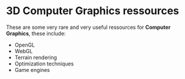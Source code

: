 # 3D Computer Graphics ressources

These are some very rare and very useful ressources for **Computer Graphics**, these include: 
- OpenGL
- WebGL
- Terrain rendering
- Optimization techniques
- Game engines
